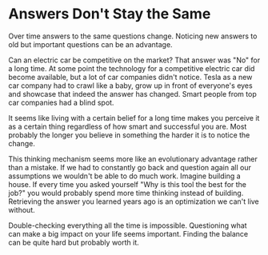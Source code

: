 # Answers Don't Stay the Same

Over time answers to the same questions change. Noticing new answers to old but important questions can be an advantage.

Can an electric car be competitive on the market? That answer was "No" for a long time. At some point the technology for a competitive electric car did become available, but a lot of car companies didn't notice. Tesla as a new car company had to crawl like a baby, grow up in front of everyone's eyes and showcase that indeed the answer has changed. Smart people from top car companies had a blind spot.

It seems like living with a certain belief for a long time makes you perceive it as a certain thing regardless of how smart and successful you are. Most probably the longer you believe in something the harder it is to notice the change.

This thinking mechanism seems more like an evolutionary advantage rather than a mistake. If we had to constantly go back and question again all our assumptions we wouldn't be able to do much work. Imagine building a house. If every time you asked yourself "Why is this tool the best for the job?" you would probably spend more time thinking instead of building. Retrieving the answer you learned years ago is an optimization we can't live without.

Double-checking everything all the time is impossible. Questioning what can make a big impact on your life seems important. Finding the balance can be quite hard but probably worth it.